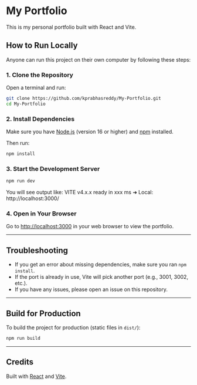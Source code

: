 # My Portfolio

This is my personal portfolio built with React and Vite.

##  How to Run Locally

Anyone can run this project on their own computer by following these steps:

### 1. Clone the Repository

Open a terminal and run:

```sh
git clone https://github.com/kprabhasreddy/My-Portfolio.git
cd My-Portfolio
```

### 2. Install Dependencies

Make sure you have [Node.js](https://nodejs.org/) (version 16 or higher) and [npm](https://www.npmjs.com/) installed.

Then run:

```sh
npm install
```

### 3. Start the Development Server

```sh
npm run dev
```

You will see output like:
VITE v4.x.x ready in xxx ms
➜ Local: http://localhost:3000/

### 4. Open in Your Browser

Go to [http://localhost:3000](http://localhost:3000) in your web browser to view the portfolio.

---

## Troubleshooting

- If you get an error about missing dependencies, make sure you ran `npm install`.
- If the port is already in use, Vite will pick another port (e.g., 3001, 3002, etc.).
- If you have any issues, please open an issue on this repository.

---

##  Build for Production

To build the project for production (static files in `dist/`):

```sh
npm run build
```

---

##  Credits

Built with [React](https://reactjs.org/) and [Vite](https://vitejs.dev/).
